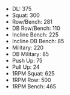 * DL: 375
*  Squat: 300
*  Row/Bench: 281
*  DB Row/Bench: 110
*  Incline Bench: 225
*  Incline DB Bench: 85
*  Military: 220
*  DB Military: 85
*  Push Up: 75
*  Pull Up: 24
*  1RPM Squat: 625
*  1RPM Row: 500
*  1RPM Bench: 465

